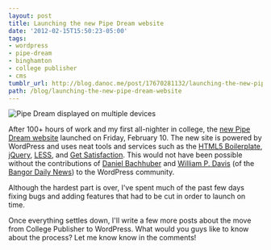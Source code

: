 ```yaml
---
layout: post
title: Launching the new Pipe Dream website
date: '2012-02-15T15:50:23-05:00'
tags:
- wordpress
- pipe-dream
- binghamton
- college publisher
- cms
tumblr_url: http://blog.danoc.me/post/17670281132/launching-the-new-pipe-dream-website
path: /blog/launching-the-new-pipe-dream-website
---
```


![Pipe Dream displayed on multiple devices](/img/posts/pipe-dream-responsive.png)


After 100+ hours of work and my first all-nighter in college, the [new Pipe Dream website](http://bupd.me/) launched on Friday, February 10. The new site is powered by WordPress and uses neat tools and services such as the [HTML5 Boilerplate](http://html5boilerplate.com/), [jQuery](http://jquery.com/), [LESS](http://lesscss.org/), and [Get Satisfaction](http://getsatisfaction.com/). This would not have been possible without the contributions of [Daniel Bachhuber](http://danielbachhuber.com/) and [William P. Davis](http://wpdavis.com) (of the [Bangor Daily News](http://dev.bangordailynews.com/)) to the WordPress community.

Although the hardest part is over, I've spent much of the past few days fixing bugs and adding features that had to be cut in order to launch on time.

Once everything settles down, I'll write a few more posts about the move from College Publisher to WordPress. What would you guys like to know about the process? Let me know know in the comments!
